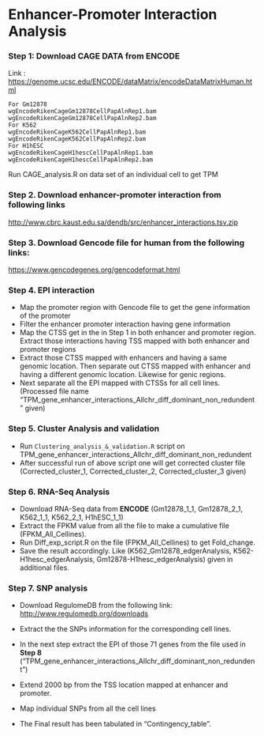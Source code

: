 # Enhancer-Promoter Interaction Analysis
### **Step 1**: Download CAGE DATA from ENCODE
Link : https://genome.ucsc.edu/ENCODE/dataMatrix/encodeDataMatrixHuman.html
```
For Gm12878
wgEncodeRikenCageGm12878CellPapAlnRep1.bam
wgEncodeRikenCageGm12878CellPapAlnRep2.bam
For K562
wgEncodeRikenCageK562CellPapAlnRep1.bam
wgEncodeRikenCageK562CellPapAlnRep2.bam
For H1hESC
wgEncodeRikenCageH1hescCellPapAlnRep1.bam
wgEncodeRikenCageH1hescCellPapAlnRep2.bam
```

Run CAGE_analysis.R on data set of an individual cell to get TPM

### **Step 2**. Download enhancer-promoter interaction from following links
http://www.cbrc.kaust.edu.sa/dendb/src/enhancer_interactions.tsv.zip

### Step 3. Download Gencode file for human from the following links:
https://www.gencodegenes.org/gencodeformat.html
### Step 4. EPI interaction
* Map the promoter region with Gencode file to get the gene information of the promoter
* Filter the enhancer promoter interaction having gene information
* Map the CTSS get in the in Step 1 in both enhancer and promoter region. Extract those interactions having TSS mapped with both enhancer and promoter regions
* Extract those CTSS mapped with enhancers and having a same genomic location. Then separate out CTSS mapped with enhancer and having a different genomic location. Likewise for genic regions.
* Next separate all the EPI mapped with CTSSs for all cell lines. (Processed file name “TPM_gene_enhancer_interactions_Allchr_diff_dominant_non_redundent” given) 
### Step 5. Cluster Analysis and validation
* Run `Clustering_analysis_&_validation.R` script on TPM_gene_enhancer_interactions_Allchr_diff_dominant_non_redundent
* After successful run of above script one will get corrected cluster file (Corrected_cluster_1, Corrected_cluster_2,  Corrected_cluster_3 given)
### Step 6. RNA-Seq Analysis 
 * Download RNA-Seq data from __ENCODE__ (Gm12878_1_1, Gm12878_2_1, K562_1_1, K562_2_1, H1hESC_1_1) 
 * Extract the FPKM value from all the file to make a cumulative file (FPKM_All_Cellines).
 * Run Diff_exp_script.R on the file (FPKM_All_Cellines) to get Fold_change. 
 * Save the result accordingly. Like (K562_Gm12878_edgerAnalysis, K562-H1hesc_edgerAnalysis, Gm12878-H1hesc_edgerAnalysis) given in additional files.
### Step 7. SNP analysis
 * Download RegulomeDB from the following link: 
http://www.regulomedb.org/downloads

 * Extract the the SNPs information for the corresponding cell lines.

 * In the next step extract the EPI of those 71 genes from the file used in __Step 8__ (“TPM_gene_enhancer_interactions_Allchr_diff_dominant_non_redundent”)
 * Extend 2000 bp from the TSS location mapped at enhancer and promoter.
 * Map individual SNPs from all the cell lines
 * The Final result has been tabulated in “Contingency_table”.
